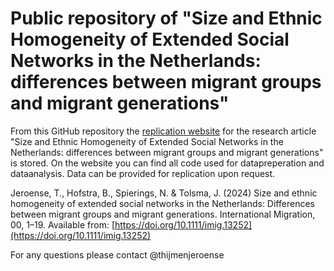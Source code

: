 # Public repository of "Size and Ethnic Homogeneity of Extended Social Networks in the Netherlands: differences between migrant groups and migrant generations"
From this GitHub repository the [replication website](https://thijmenjeroense.github.io/structure-minoritized-networks/) for the research article "Size and Ethnic Homogeneity of Extended Social Networks in the Netherlands: differences between migrant groups and migrant generations" is stored. On the website you can find all code used for datapreperation and dataanalysis. Data can be provided for replication upon request.


Jeroense, T., Hofstra, B., Spierings, N. & Tolsma, J. (2024) Size and ethnic homogeneity of extended social networks in the Netherlands: Differences between migrant groups and migrant generations. International Migration, 00, 1–19. Available from:  [https://doi.org/10.1111/imig.13252](https://doi.org/10.1111/imig.13252)

For any questions please contact @thijmenjeroense
